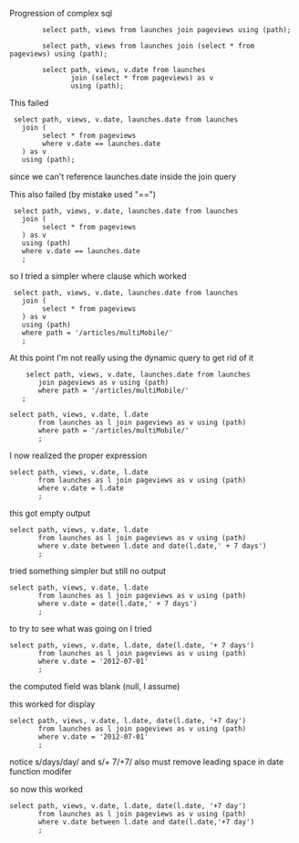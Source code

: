 Progression of complex sql

            select path, views from launches join pageviews using (path);

            select path, views from launches join (select * from pageviews) using (path);

            select path, views, v.date from launches 
                   join (select * from pageviews) as v 
                   using (path);
 

This failed

     select path, views, v.date, launches.date from launches 
       join (
            select * from pageviews
            where v.date == launches.date
       ) as v 
       using (path);

since we can't reference launches.date inside the join query

This also failed (by mistake used "==")

     select path, views, v.date, launches.date from launches 
       join (
            select * from pageviews
       ) as v 
       using (path)
       where v.date == launches.date
       ;      

so I tried a simpler where clause which worked

     select path, views, v.date, launches.date from launches 
       join (
            select * from pageviews
       ) as v 
       using (path)
       where path = '/articles/multiMobile/'
       ;

At this point I'm not really using the dynamic query to get rid of it

        select path, views, v.date, launches.date from launches 
           join pageviews as v using (path)
           where path = '/articles/multiMobile/'
       ;
       
    select path, views, v.date, l.date 
           from launches as l join pageviews as v using (path)
           where path = '/articles/multiMobile/'
           ;

I now realized the proper expression

    select path, views, v.date, l.date 
           from launches as l join pageviews as v using (path)
           where v.date = l.date
           ;


this got empty output

    select path, views, v.date, l.date 
           from launches as l join pageviews as v using (path)
           where v.date between l.date and date(l.date,' + 7 days')
           ;
       
tried something simpler but still no output

    select path, views, v.date, l.date 
           from launches as l join pageviews as v using (path)
           where v.date = date(l.date,' + 7 days')
           ;

to try to see what was going on I tried

    select path, views, v.date, l.date, date(l.date, '+ 7 days')
           from launches as l join pageviews as v using (path)
           where v.date = '2012-07-01'
           ;

the computed field was blank (null, I assume)       

this worked for display

    select path, views, v.date, l.date, date(l.date, '+7 day')
           from launches as l join pageviews as v using (path)
           where v.date = '2012-07-01'
           ;

notice s/days/day/ and s/+ 7/+7/    also must remove leading space in date function modifer

so now this worked

    select path, views, v.date, l.date, date(l.date, '+7 day')
           from launches as l join pageviews as v using (path)
           where v.date between l.date and date(l.date,'+7 day')        
           ;


   
